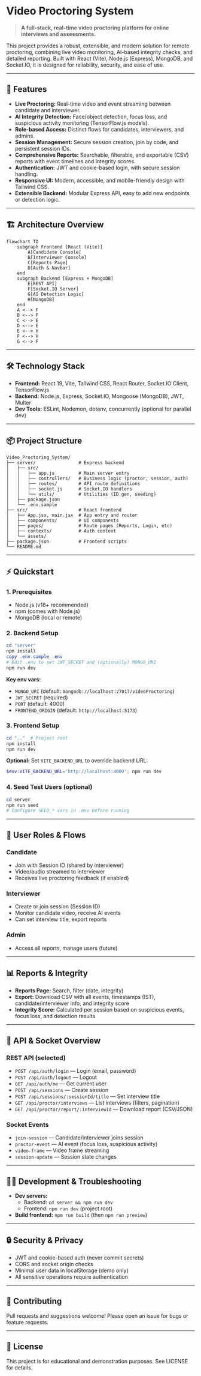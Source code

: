 # Video Proctoring System

> **A full-stack, real-time video proctoring platform for online interviews and assessments.**

This project provides a robust, extensible, and modern solution for remote proctoring, combining live video monitoring, AI-based integrity checks, and detailed reporting. Built with React (Vite), Node.js (Express), MongoDB, and Socket.IO, it is designed for reliability, security, and ease of use.

---

## 🚀 Features

- **Live Proctoring:** Real-time video and event streaming between candidate and interviewer.
- **AI Integrity Detection:** Face/object detection, focus loss, and suspicious activity monitoring (TensorFlow.js models).
- **Role-based Access:** Distinct flows for candidates, interviewers, and admins.
- **Session Management:** Secure session creation, join by code, and persistent session IDs.
- **Comprehensive Reports:** Searchable, filterable, and exportable (CSV) reports with event timelines and integrity scores.
- **Authentication:** JWT and cookie-based login, with secure session handling.
- **Responsive UI:** Modern, accessible, and mobile-friendly design with Tailwind CSS.
- **Extensible Backend:** Modular Express API, easy to add new endpoints or detection logic.

---

## 🏗️ Architecture Overview

```mermaid
flowchart TD
    subgraph Frontend [React (Vite)]
        A[Candidate Console]
        B[Interviewer Console]
        C[Reports Page]
        D[Auth & Navbar]
    end
    subgraph Backend [Express + MongoDB]
        E[REST API]
        F[Socket.IO Server]
        G[AI Detection Logic]
        H[MongoDB]
    end
    A <--> F
    B <--> F
    C <--> E
    D <--> E
    E <--> H
    F <--> H
    G <--> F
```

---

## 🛠️ Technology Stack

- **Frontend:** React 19, Vite, Tailwind CSS, React Router, Socket.IO Client, TensorFlow.js
- **Backend:** Node.js, Express, Socket.IO, Mongoose (MongoDB), JWT, Multer
- **Dev Tools:** ESLint, Nodemon, dotenv, concurrently (optional for parallel dev)

---

## 📦 Project Structure

```
Video_Proctoring_System/
├── server/                # Express backend
│   ├── src/
│   │   ├── app.js         # Main server entry
│   │   ├── controllers/   # Business logic (proctor, session, auth)
│   │   ├── routes/        # API route definitions
│   │   ├── socket.js      # Socket.IO handlers
│   │   └── utils/         # Utilities (ID gen, seeding)
│   ├── package.json
│   └── .env.sample
├── src/                   # React frontend
│   ├── App.jsx, main.jsx  # App entry and router
│   ├── components/        # UI components
│   ├── pages/             # Route pages (Reports, Login, etc)
│   ├── contexts/          # Auth context
│   └── assets/
├── package.json           # Frontend scripts
└── README.md
```

---

## ⚡ Quickstart

### 1. Prerequisites

- Node.js (v18+ recommended)
- npm (comes with Node.js)
- MongoDB (local or remote)

### 2. Backend Setup

```powershell
cd "server"
npm install
copy .env.sample .env
# Edit .env to set JWT_SECRET and (optionally) MONGO_URI
npm run dev
```

**Key env vars:**

- `MONGO_URI` (default: `mongodb://localhost:27017/videoProctoring`)
- `JWT_SECRET` (required)
- `PORT` (default: 4000)
- `FRONTEND_ORIGIN` (default: `http://localhost:5173`)

### 3. Frontend Setup

```powershell
cd ".."  # Project root
npm install
npm run dev
```

**Optional:**
Set `VITE_BACKEND_URL` to override backend URL:

```powershell
$env:VITE_BACKEND_URL='http://localhost:4000'; npm run dev
```

### 4. Seed Test Users (optional)

```powershell
cd server
npm run seed
# Configure SEED_* vars in .env before running
```

---

## 👤 User Roles & Flows

### Candidate

- Join with Session ID (shared by interviewer)
- Video/audio streamed to interviewer
- Receives live proctoring feedback (if enabled)

### Interviewer

- Create or join session (Session ID)
- Monitor candidate video, receive AI events
- Can set interview title, export reports

### Admin

- Access all reports, manage users (future)

---

## 📊 Reports & Integrity

- **Reports Page:** Search, filter (date, integrity)
- **Export:** Download CSV with all events, timestamps (IST), candidate/interviewer info, and integrity score
- **Integrity Score:** Calculated per session based on suspicious events, focus loss, and detection results

---

## 🔌 API & Socket Overview

### REST API (selected)

- `POST /api/auth/login` — Login (email, password)
- `POST /api/auth/logout` — Logout
- `GET /api/auth/me` — Get current user
- `POST /api/sessions` — Create session
- `POST /api/sessions/:sessionId/title` — Set interview title
- `GET /api/proctor/interviews` — List interviews (filters, pagination)
- `GET /api/proctor/report/:interviewId` — Download report (CSV/JSON)

### Socket Events

- `join-session` — Candidate/interviewer joins session
- `proctor-event` — AI event (focus loss, suspicious activity)
- `video-frame` — Video frame streaming
- `session-update` — Session state changes

---

## 🧑‍💻 Development & Troubleshooting

- **Dev servers:**
  - Backend: `cd server && npm run dev`
  - Frontend: `npm run dev` (project root)
- **Build frontend:** `npm run build` (then `npm run preview`)

---

## 🔒 Security & Privacy

- JWT and cookie-based auth (never commit secrets)
- CORS and socket origin checks
- Minimal user data in localStorage (demo only)
- All sensitive operations require authentication

---

## 🤝 Contributing

Pull requests and suggestions welcome! Please open an issue for bugs or feature requests.

---

## 📄 License

This project is for educational and demonstration purposes. See LICENSE for details.
